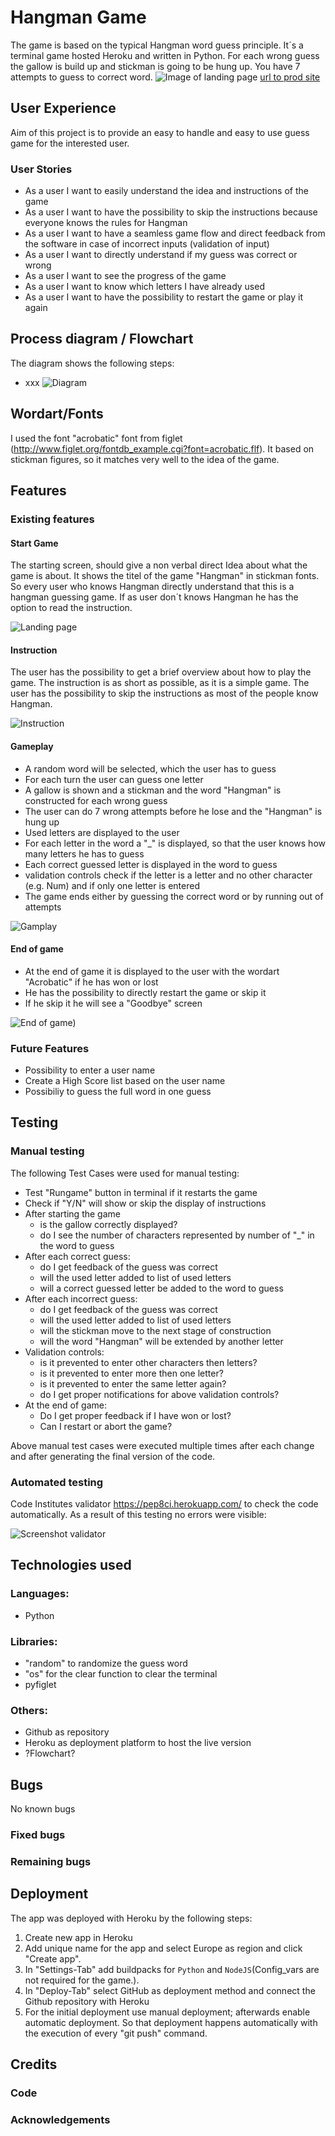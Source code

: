 # Hangman Game

The game is based on the typical Hangman word guess principle. It´s a terminal game hosted Heroku and written in Python. For each wrong guess the gallow is build up and stickman is going to be hung up. You have 7 attempts to guess to correct word. 
![Image of landing page]()
[url to prod site](https://portfolio3-hangman-3c9d3306a756.herokuapp.com/)


## User Experience
Aim of this project is to provide an easy to handle and easy to use guess game for the interested user.

### User Stories
 - As a user I want to easily understand the idea and instructions of the game
 - As a user I want to have the possibility to skip the instructions because everyone knows the rules for Hangman 
 - As a user I want to have a seamless game flow and direct feedback from the software in case of incorrect inputs (validation of input)
 - As a user I want to directly understand if my guess was correct or wrong
 - As a user I want to see the progress of the game 
 - As a user I want to know which letters I have already used
 - As a user I want to have the possibility to restart the game or play it again


## Process diagram / Flowchart
The diagram shows the following steps:
- xxx
![Diagram]()

## Wordart/Fonts
I used the font "acrobatic" font from figlet (http://www.figlet.org/fontdb_example.cgi?font=acrobatic.flf). It based on stickman figures, so it matches very well to the idea of the game.

## Features
### Existing features

#### Start Game
The starting screen, should give a non verbal direct Idea about what the game is about. It shows the titel of the game "Hangman" in stickman fonts. So every user who knows Hangman directly understand that this is a hangman guessing game. If as user don´t knows Hangman he has the option to read the instruction.


![Landing page]()

#### Instruction
The user has the possibility to get a brief overview about how to play the game. The instruction is as short as possible, as it is a simple game. The user has the possibility to skip the instructions as most of the people know Hangman. 

![Instruction]()

#### Gameplay 
- A random word will be selected, which the user has to guess
- For each turn the user can guess one letter
- A gallow is shown and a stickman and the word "Hangman" is constructed for each wrong guess
- The user can do 7 wrong attempts before he lose and the "Hangman" is hung up
- Used letters are displayed to the user
- For each letter in the word a "_" is displayed, so that the user knows how many letters he has to guess
- Each correct guessed letter is displayed in the word to guess
- validation controls check if the letter is a letter and no other character (e.g. Num) and if only one letter is entered
- The game ends either by guessing the correct word or by running out of attempts

![Gamplay]()

#### End of game
- At the end of game it is displayed to the user with the wordart "Acrobatic" if he has won or lost
- He has the possibility to directly restart the game or skip it 
- If he skip it he will see a "Goodbye" screen


![End of game]()) 

### Future Features
 - Possibility to enter a user name
 - Create a High Score list based on the user name 
 - Possibiliy to guess the full word in one guess


## Testing
### Manual testing
The following Test Cases were used for manual testing:
 - Test "Rungame" button in terminal if it restarts the game
 - Check if "Y/N" will show or skip the display of instructions
 - After starting the game 
    - is the gallow correctly displayed?
    - do I see the number of characters represented by number of "_" in the word to guess
 - After each correct guess:
    - do I get feedback of the guess was correct 
    - will the used letter added to list of used letters
    - will a correct guessed letter be added to the word to guess
 - After each incorrect guess:
    - do I get feedback of the guess was correct 
    - will the used letter added to list of used letters
    - will the stickman move to the next stage of construction
    - will the word "Hangman" will be extended by another letter
 - Validation controls:
    - is it prevented to enter other characters then letters?
    - is it prevented to enter more then one letter?
    - is it prevented to enter the same letter again?
    - do I get proper notifications for above validation controls?
 - At the end of game:
    - Do I get proper feedback if I have won or lost?
    - Can I restart or abort the game?

Above manual test cases were executed multiple times after each change and after generating the final version of the code.

### Automated testing
Code Institutes  validator https://pep8ci.herokuapp.com/ to check the code automatically.
As a result of this testing no errors were visible:

![Screenshot validator]()

## Technologies used

### Languages: 
 - Python
### Libraries:
 - "random" to randomize the guess word
 - "os" for the clear function to clear the terminal
 - pyfiglet

### Others:
 - Github as repository
 - Heroku as deployment platform to host the live version 
 - ?Flowchart? 
## Bugs

No known bugs
### Fixed bugs

### Remaining bugs


## Deployment
The app was deployed with Heroku by the following steps:

1. Create new app in Heroku
2. Add unique name for the app and select Europe as region and click "Create app".
3. In "Settings-Tab" add buildpacks for `Python` and `NodeJS`(Config_vars are not required for the game.).
4. In "Deploy-Tab" select GitHub as deployment method and connect the Github repository with Heroku
5. For the initial deployment use manual deployment; afterwards  enable automatic deployment. So that deployment happens automatically with the execution of every "git push" command.  

## Credits
### Code

### Acknowledgements